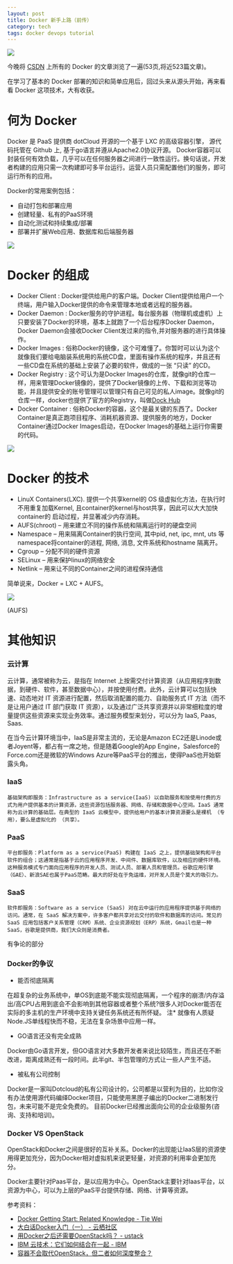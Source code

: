 ```yaml
---
layout: post
title: Docker 新手上路（前传）
category: tech
tags: docker devops tutorial
---
```


![](https://cdn.kelu.org/blog/tags/docker.jpg)

今晚将 [CSDN][docker_csdn] 上所有的 Docker 的文章浏览了一遍(53页,将近523篇文章)。

在学习了基本的 Docker 部署的知识和简单应用后，回过头来从源头开始，再来看看 Docker 这项技术，大有收获。

# 何为 Docker

Docker 是 PaaS 提供商 dotCloud 开源的一个基于 LXC 的高级容器引擎， 源代码托管在 Github 上, 基于go语言并遵从Apache2.0协议开源。 Docker容器可以封装任何有效负载，几乎可以在任何服务器之间进行一致性运行。换句话说，开发者构建的应用只需一次构建即可多平台运行。运营人员只需配置他们的服务，即可运行所有的应用。

Docker的常用案例包括：

* 自动打包和部署应用
* 创建轻量、私有的PaaS环境
* 自动化测试和持续集成/部署
* 部署并扩展Web应用、数据库和后端服务器

![](https://cdn.kelu.org/blog/2017/01/docker_vm.jpg)

#  Docker 的组成

* Docker Client : Docker提供给用户的客户端。Docker Client提供给用户一个终端，用户输入Docker提供的命令来管理本地或者远程的服务器。
* Docker Daemon : Docker服务的守护进程。每台服务器（物理机或虚机）上只要安装了Docker的环境，基本上就跑了一个后台程序Docker Daemon，Docker Daemon会接收Docker Client发过来的指令,并对服务器的进行具体操作。
* Docker Images : 俗称Docker的镜像，这个可难懂了。你暂时可以认为这个就像我们要给电脑装系统用的系统CD盘，里面有操作系统的程序，并且还有一些CD盘在系统的基础上安装了必要的软件，做成的一张 “只读” 的CD。
* Docker Registry : 这个可认为是Docker Images的仓库，就像git的仓库一样，用来管理Docker镜像的，提供了Docker镜像的上传、下载和浏览等功能，并且提供安全的账号管理可以管理只有自己可见的私人image。就像git的仓库一样，docker也提供了官方的Registry，叫做[Dock Hub](http://hub.Docker.com)
* Docker Container : 俗称Docker的容器，这个是最关键的东西了。Docker Container是真正跑项目程序、消耗机器资源、提供服务的地方，Docker Container通过Docker Images启动，在Docker Images的基础上运行你需要的代码。 

![](https://cdn.kelu.org/blog/2017/01/5d04473994d0b4730f9d03f63f617058.png)

#  Docker 的技术

* LinuX Containers(LXC). 提供一个共享kernel的 OS 级虚拟化方法，在执行时不用重复加载Kernel, 且container的kernel与host共享，因此可以大大加快container的 启动过程，并显著减少内存消耗。
* AUFS(chroot) – 用来建立不同的操作系统和隔离运行时的硬盘空间
* Namespace – 用来隔离Container的执行空间, 其中pid, net, ipc, mnt, uts 等namespace将container的进程, 网络, 消息, 文件系统和hostname 隔离开。
* Cgroup – 分配不同的硬件资源
* SELinux – 用来保护linux的网络安全
* Netlink – 用来让不同的Container之间的进程保持通信

简单说来，Docker = LXC + AUFS。

![](https://cdn.kelu.org/blog/2017/01/docker-filesystems-busyboxrw.png)

(AUFS)


# 其他知识

### 云计算

云计算，通常被称为云，是指在 Internet 上按需交付计算资源（从应用程序到数据，到硬件、软件，甚至数据中心），并按使用付费。此外，云计算可以包括快速、动态地对 IT 资源进行配置，然后取消配置的能力、自助服务式 IT 方法（而不是让用户通过 IT 部门获取 IT 资源），以及通过广泛共享资源并以非常细粒度的增量提供这些资源来实现业务效率。通过服务模型来划分，可以分为 IaaS, Paas, Saas.

在当今云计算环境当中，IaaS是非常主流的，无论是Amazon EC2还是Linode或者Joyent等，都占有一席之地，但是随着Google的App Engine，Salesforce的Force.com还是微软的Windows Azure等PaaS平台的推出，使得PaaS也开始崭露头角。


### IaaS

    基础架构即服务：Infrastructure as a service(IaaS) 以自助服务和按使用付费的方式为用户提供基本的计算资源，这些资源包括服务器、网络、存储和数据中心空间。IaaS 通常称为云计算的基础层。在典型的 IaaS 云模型中，提供给用户的基本计算资源要么是裸机 （专用），要么是虚拟化的 （共享）。
    
### PaaS

    平台即服务：Platform as a service(PaaS) 构建在 IaaS 之上，提供基础架构和平台软件的组合；这通常是指基于云的应用程序开发、中间件、数据库软件，以及相应的硬件环境。 这种服务模式专门面向应用程序的开发人员、测试人员、部署人员和管理员。谷歌应用引擎（GAE）、新浪SAE也属于PaaS范畴。最大的好处在于免运维，对开发人员是个莫大的吸引力。

### SaaS

    软件即服务：Software as a service (SaaS) 对在云中运行的应用程序提供基于网络的访问。通常，在 SaaS 解决方案中，许多客户都共享对云交付的软件和数据库的访问。常见的 SaaS 应用包括客户关系管理（CRM）系统、企业资源规划（ERP）系统，Gmail也是一种SaaS，谷歌是提供商，我们大众则是消费者。
有争论的部分

### Docker的争议

* 能否彻底隔离

在超复杂的业务系统中，单OS到底能不能实现彻底隔离，一个程序的崩溃/内存溢出/高CPU占用到底会不会影响到其他容器或者整个系统?很多人对Docker能否在实际的多主机的生产环境中支持关键任务系统还有所怀疑。 注* 就像有人质疑Node.JS单线程快而不稳，无法在复杂场景中应用一样。

* GO语言还没有完全成熟

Docker由Go语言开发，但GO语言对大多数开发者来说比较陌生，而且还在不断改进，距离成熟还有一段时间。此半git、半包管理的方式让一些人产生不适。

* 被私有公司控制

Docker是一家叫Dotcloud的私有公司设计的，公司都是以营利为目的，比如你没有办法使用源代码编绎Docker项目，只能使用黑匣子编出的Docker二进制发行包，未来可能不是完全免费的。 目前Docker已经推出面向公司的企业级服务(咨询、支持和培训)。

### Docker VS OpenStack

OpenStack和Docker之间是很好的互补关系。Docker的出现能让IaaS层的资源使用得更加充分，因为Docker相对虚拟机来说更轻量，对资源的利用率会更加充分。

Docker主要针对Paas平台，是以应用为中心。OpenStack主要针对Iaas平台，以资源为中心，可以为上层的PaaS平台提供存储、网络、计算等资源。





参考资料：

* [Docker Getting Start: Related Knowledge - Tie Wei][docker_getting_start]
* [大白话Docker入门（一） - 云栖社区](https://yq.aliyun.com/articles/63035?utm_campaign=wenzhang&utm_medium=article&utm_source=QQ-qun&utm_content=m_7549)
* [用Docker之后还需要OpenStack吗？ - ustack](https://www.ustack.com/blog/do-i-need-docker-also-with-openstack/)
* [IBM 云技术：它们如何结合在一起 - IBM](http://www.ibm.com/developerworks/cn/cloud/library/cl-cloud-technology-basics/)
* [容器不会取代OpenStack，但二者如何深度整合？](http://www.csdn.net/article/2015-05-20/2824734)

[docker_getting_start]: http://tiewei.github.io/cloud/Docker-Getting-Start/
[docker_csdn]: http://docker.csdn.net/m/zone/docker/news?&page=53